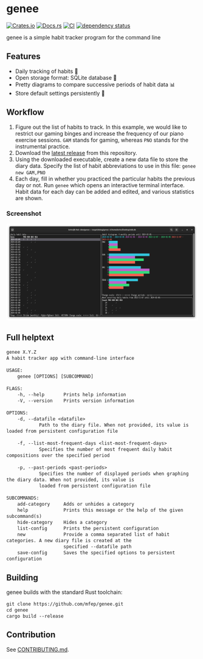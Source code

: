 # genee

[![Crates.io](https://img.shields.io/crates/v/genee.svg)](https://crates.io/crates/genee)
[![Docs.rs](https://docs.rs/genee/badge.svg)](https://docs.rs/genee)
[![CI](https://github.com/mfep/genee/workflows/CI/badge.svg)](https://github.com/mfep/genee/actions)
[![dependency status](https://deps.rs/repo/github/mfep/genee/status.svg)](https://deps.rs/repo/github/mfep/genee)

genee is a simple habit tracker program for the command line

## Features
- Daily tracking of habits 📅
- Open storage format: SQLite database 📄
- Pretty diagrams to compare successive periods of habit data 📊
- Store default settings persistently 💾

## Workflow

1. Figure out the list of habits to track. In this example, we would like to restrict
   our gaming binges and increase the frequency of our piano exercise sessions.
   `GAM` stands for gaming, whereas `PNO` stands for the instrumental practice.
2. Download the [latest release](https://github.com/mfep/genee/releases/latest) from this repository.
3. Using the downloaded executable, create a new data file to store the diary data.
   Specify the list of habit abbreviations to use in this file: `genee new GAM,PNO`
4. Each day, fill in whether you practiced the particular habits the previous day or not.
   Run `genee` which opens an interactive terminal interface. Habit data for each day can be
   added and edited, and various statistics are shown.

### Screenshot

![A screenshot of the main genee interface](./docs/screenshot.png)

## Full helptext

```
genee X.Y.Z
A habit tracker app with command-line interface

USAGE:
    genee [OPTIONS] [SUBCOMMAND]

FLAGS:
    -h, --help       Prints help information
    -V, --version    Prints version information

OPTIONS:
    -d, --datafile <datafile>
            Path to the diary file. When not provided, its value is loaded from persistent configuration file

    -f, --list-most-frequent-days <list-most-frequent-days>
            Specifies the number of most frequent daily habit compositions over the specified period

    -p, --past-periods <past-periods>
            Specifies the number of displayed periods when graphing the diary data. When not provided, its value is
            loaded from persistent configuration file

SUBCOMMANDS:
    add-category     Adds or unhides a category
    help             Prints this message or the help of the given subcommand(s)
    hide-category    Hides a category
    list-config      Prints the persistent configuration
    new              Provide a comma separated list of habit categories. A new diary file is created at the
                     specified --datafile path
    save-config      Saves the specified options to persistent configuration
```

## Building

genee builds with the standard Rust toolchain:

```
git clone https://github.com/mfep/genee.git
cd genee
cargo build --release
```

## Contribution

See [CONTRIBUTING.md](CONTRIBUTING.md).
